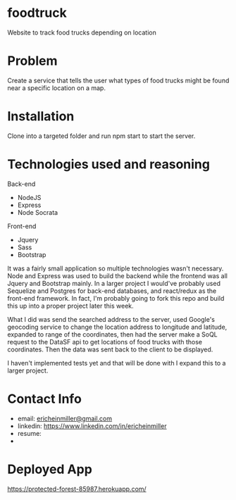 # foodtruck
Website to track food trucks depending on location

# Problem
Create a service that tells the user what types of food trucks might be found near a specific location on a map.

# Installation
Clone into a targeted folder and run npm start to start the server. 

# Technologies used and reasoning
Back-end
- NodeJS
- Express
- Node Socrata

Front-end
- Jquery
- Sass
- Bootstrap

It was a fairly small application so multiple technologies wasn't necessary. Node and Express was used to build the backend while the frontend was all Jquery and Bootstrap mainly. In a larger project I would've probably used Sequelize and Postgres for back-end databases, and react/redux as the front-end framework. In fact, I'm probably going to fork this repo and build this up into a proper project later this week.

What I did was send the searched address to the server, used Google's geocoding service to change the location address to longitude and latitude, expanded to range of the coordinates, then had the server make a SoQL request to the DataSF api to get locations of food trucks with those coordinates. Then the data was sent back to the client to be displayed.

I haven't implemented tests yet and that will be done with I expand this to a larger project.

# Contact Info
- email: ericheinmiller@gmail.com
- linkedin: https://www.linkedin.com/in/ericheinmiller
- resume: 
- 

# Deployed App
https://protected-forest-85987.herokuapp.com/
